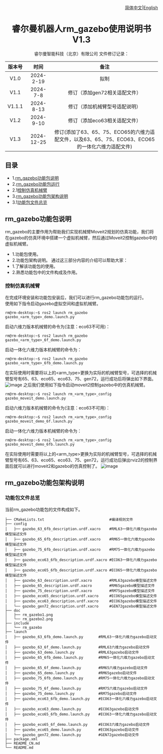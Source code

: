 <div align="right">
 
[简体中文](https://github.com/RealManRobot/ros2_rm_robot/blob/humble/rm_gazebo/README_CN.md)|[English](https://github.com/RealManRobot/ros2_rm_robot/blob/humble/rm_gazebo/README.md)

</div>

<div align="center">

# 睿尔曼机器人rm_gazebo使用说明书V1.3
 
睿尔曼智能科技（北京）有限公司 
文件修订记录：

| 版本号| 时间   | 备注  | 
| :---: | :-----: | :---: |
|V1.0    |2024-2-19  |拟制 |
|V1.1    |2024-7-8   |修订（添加gen72相关适配文件） |
|V1.1.1  |2024-8-13  |修订（添加机械臂型号适配说明） |
|V1.2    |2024-9-10  |修订（添加eco63相关适配文件） |
|V1.3    |2024-12-25 |修订(添加了63、65、75、ECO65的六维力适配文件，以及63、65、75、ECO63、ECO65的一体化六维力适配文件) |

</div>

## 目录
* 1.[rm_gazebo功能包说明](#rm_gazebo功能包说明)
* 2.[rm_gazebo功能包运行](#rm_gazebo功能包运行)
* 2.1[控制仿真机械臂](#控制仿真机械臂)
* 3.[rm_gazebo功能包架构说明](#rm_gazebo功能包架构说明)
* 3.1[功能包文件总览](#功能包文件总览)

## rm_gazebo功能包说明
rm_gazebo的主要作用为帮助我们实现机械臂Moveit2规划的仿真功能，我们将在gazebo的仿真环境中搭建一个虚拟机械臂，然后通过Moveit2控制gazebo中的虚拟机械臂。
* 1.功能包使用。
* 2.功能包架构说明。
通过这三部分内容的介绍可以帮助大家：  
* 1.了解该功能包的使用。
* 2.熟悉功能包中的文件构成及作用。
### 控制仿真机械臂
在完成环境安装和功能包安装后，我们可以进行rm_gazebo功能包的运行。  
使用如下指令启动gazebo虚拟空间和虚拟机械臂。
```
rm@rm-desktop:~$ ros2 launch rm_gazebo gazebo_<arm_type>_demo.launch.py
```
启动六维力版本机械臂的命令为(注意：eco63不可用)：
```
rm@rm-desktop:~$ ros2 launch rm_gazebo gazebo_<arm_type>_6f_demo.launch.py
```
启动一体化六维力版本机械臂的命令为：
```
rm@rm-desktop:~$ ros2 launch rm_gazebo gazebo_<arm_type>_6fb_demo.launch.py
```
在实际使用时需要将以上的<arm_type>更换为实际的机械臂型号，可选择的机械臂型号有65、63、eco65、eco63、75、gen72，运行成功后将弹出如下界面。  
![image](doc/rm_gazebo1.png)
之后我们使用如下指令启动moveit2控制gazebo中的仿真机械臂。
```
rm@rm-desktop:~$ ros2 launch rm_<arm_type>_config gazebo_moveit_demo.launch.py
```
启动六维力版本机械臂的命令为(注意：eco63不可用)：
```
rm@rm-desktop:~$ ros2 launch rm_<arm_type>_config gazebo_moveit_demo_6f.launch.py
```
启动一体化六维力版本机械臂的命令为：
```
rm@rm-desktop:~$ ros2 launch rm_<arm_type>_config gazebo_moveit_demo_6fb.launch.py
```
在实际使用时需要将以上的<arm_type>更换为实际的机械臂型号，可选择的机械臂型号有65、63、eco65、eco63、75、gen72，运行成功后弹出rviz2的控制界面后就可以进行moveit2和gazebo的仿真控制了。
![image](doc/rm_gazebo2.png)
## rm_gazebo功能包架构说明
### 功能包文件总览
当前rm_gazebo功能包的文件构成如下。
```
├── CMakeLists.txt                              #编译规则文件
├── config
│   ├── gazebo_63_6fb_description.urdf.xacro    #RML63一体化六维力gazebo模型描述文件
│   ├── gazebo_65_6fb_description.urdf.xacro    #RM65一体化六维力gazebo模型描述文件
│   ├── gazebo_75_6fb_description.urdf.xacro    #RM75一体化六维力gazebo模型描述文件
│   ├── gazebo_eco63_6fb_description.urdf.xacro #ECO63一体化六维力gazebo模型描述文件
│   ├── gazebo_eco65_6fb_description.urdf.xacro #ECO65一体化六维力gazebo模型描述文件
│   ├── gazebo_63_description.urdf.xacro        #RML63gazebo模型描述文件
│   ├── gazebo_65_description.urdf.xacro        #RM65gazebo模型描述文件
│   ├── gazebo_75_description.urdf.xacro        #RM75gazebo模型描述文件
│   ├── gazebo_eco65_description.urdf.xacro     #ECO65gazebo模型描述文件
│   ├── gazebo_eco63_description.urdf.xacro     #ECO63gazebo模型描述文件
│   └── gazebo_gen72_description.urdf.xacro     #GEN72gazebo模型描述文件
├── doc
│   ├── rm_gazebo1.png
│   └── rm_gazebo2.png
├── include
│   └── rm_gazebo
├── launch
│   ├── gazebo_63_6fb_demo.launch.py       #RML63一体化六维力gazebo启动文件
│   ├── gazebo_63_6f_demo.launch.py        #RML63六维力gazebo启动文件
│   ├── gazebo_63_demo.launch.py           #RML63gazebo启动文件
│   ├── gazebo_65_6fb_demo.launch.py       #RM65一体化六维力gazebo启动文件
│   ├── gazebo_65_6f_demo.launch.py        #RM65六维力gazebo启动文件
│   ├── gazebo_65_demo.launch.py           #RM65gazebo启动文件
│   ├── gazebo_75_6fb_demo.launch.py       #RM75一体化六维力gazebo启动文件
│   ├── gazebo_75_6f_demo.launch.py        #RM75六维力gazebo启动文件
│   ├── gazebo_75_demo.launch.py           #RM75gazebo启动文件
│   ├── gazebo_eco63_6fb_demo.launch.py    #ECO63一体化六维力gazebo启动文件
│   ├── gazebo_eco63_demo.launch.py        #ECO63gazebo启动文件
│   ├── gazebo_eco65_6fb_demo.launch.py    #ECO63一体化六维力gazebo启动文件
│   ├── gazebo_eco65_6f_demo.launch.py     #ECO63六维力gazebo启动文件
│   ├── gazebo_eco65_demo.launch.py        #ECO63gazebo启动文件
│   └── gazebo_gen72_demo.launch.py        #GEN72gazebo启动文件
├── package.xml
├── README_CN.md
└── README.md
```